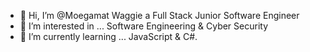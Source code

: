 - 👋 Hi, I’m @Moegamat Waggie a Full Stack Junior Software Engineer
- 👀 I’m interested in ... Software Engineering & Cyber Security
- 🌱 I’m currently learning ... JavaScript & C#.

<!---
Moegamat-Waggie/Moegamat-Waggie is a ✨ special ✨ repository because its `README.md` (this file) appears on your GitHub profile.
You can click the Preview link to take a look at your changes.
--->
